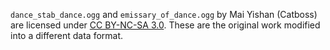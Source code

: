 
`dance_stab_dance.ogg` and `emissary_of_dance.ogg` by Mai Yishan (Catboss) are licensed under [CC BY-NC-SA 3.0](https://creativecommons.org/licenses/by-nc-sa/3.0/). These are the original work modified into a different data format.

